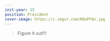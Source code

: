 ```yaml
---
init-year: 15
position: President
cover-image: https://i.imgur.com/R8aPFQn.jpg
---
```

> Figure it out!!!
